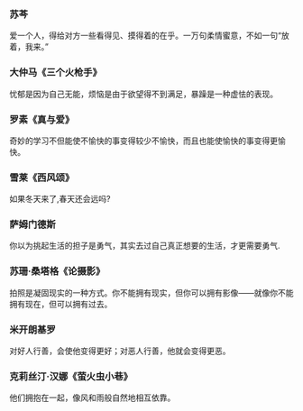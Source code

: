 ### 苏芩
爱一个人，得给对方一些看得见、摸得着的在乎。一万句柔情蜜意，不如一句“放着，我来。”

### 大仲马《三个火枪手》
忧郁是因为自己无能，烦恼是由于欲望得不到满足，暴躁是一种虚怯的表现。


### 罗素《真与爱》
奇妙的学习不但能使不愉快的事变得较少不愉快，而且也能使愉快的事变得更愉快。

### 雪莱《西风颂》
如果冬天来了,春天还会远吗?

### 萨姆门德斯
你以为挑起生活的担子是勇气，其实去过自己真正想要的生活，才更需要勇气.

### 苏珊·桑塔格《论摄影》
拍照是凝固现实的一种方式。你不能拥有现实，但你可以拥有影像——就像你不能拥有现在，但可以拥有过去。

### 米开朗基罗 ​​​
对好人行善，会使他变得更好；对恶人行善，他就会变得更恶。

### 克莉丝汀·汉娜《萤火虫小巷》
他们拥抱在一起，像风和雨般自然地相互依靠。

